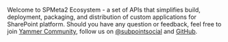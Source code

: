 ﻿Welcome to SPMeta2 Ecosystem - a set of APIs that simplifies build, deployment, packaging, and distribution of custom applications for SharePoint platform. 
Should you have any question or feedback, feel free to join [Yammer Community](https://www.yammer.com/spmeta2feedback), 
follow us on [@subpointsocial](https://twitter.com/subpointsocial) and [GitHub](https://github.com/SubPointSolutions).